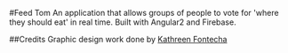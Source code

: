 #Feed Tom
An application that allows groups of people to vote for 'where they should eat' in real time.
Built with Angular2 and Firebase.

##Credits
Graphic design work done by [Kathreen Fontecha](http://katfont.com/)
